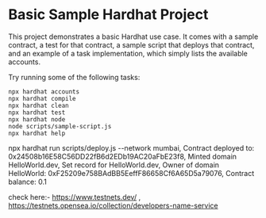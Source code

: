 # Basic Sample Hardhat Project

This project demonstrates a basic Hardhat use case. It comes with a sample contract, a test for that contract, a sample script that deploys that contract, and an example of a task implementation, which simply lists the available accounts.

Try running some of the following tasks:

```shell
npx hardhat accounts
npx hardhat compile
npx hardhat clean
npx hardhat test
npx hardhat node
node scripts/sample-script.js
npx hardhat help
```


npx hardhat run scripts/deploy.js --network mumbai,
Contract deployed to: 0x24508b16E58C56DD22fB6d2EDb19AC20aFbE23f8,
Minted domain HelloWorld.dev,
Set record for HelloWorld.dev,
Owner of domain HelloWorld: 0xF25209e758BAdBB5EeffF86658Cf6A65D5a79076,
Contract balance: 0.1

check here:- https://www.testnets.dev/ , https://testnets.opensea.io/collection/developers-name-service
